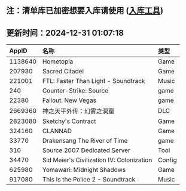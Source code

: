## 注：清单库已加密想要入库请使用 ([入库工具](https://github.com/BlankTMing/ManifestAutoUpdate/releases))

## 更新时间：2024-12-31 01:07:18
| AppID | 名称 | 类型  |
| :-------------------- | :----------------------------- | :----------- |
| 1138640 | Hometopia| Game |
| 207930 | Sacred Citadel| Game |
| 221001 | FTL: Faster Than Light - Soundtrack| Music |
| 240 | Counter-Strike: Source| game |
| 22380 | Fallout: New Vegas| game |
| 2669360 | 神之天平外传：幻雾之洞窟| DLC |
| 2823080 | Sketchy's Contract| Game |
| 324160 | CLANNAD| Game |
| 33770 | Drakensang The River of Time| game |
| 310 | Source 2007 Dedicated Server| Tool |
| 34470 | Sid Meier's Civilization IV: Colonization| Config |
| 625980 | Yomawari: Midnight Shadows| Game |
| 917080 | This Is the Police 2 - Soundtrack| Music |
